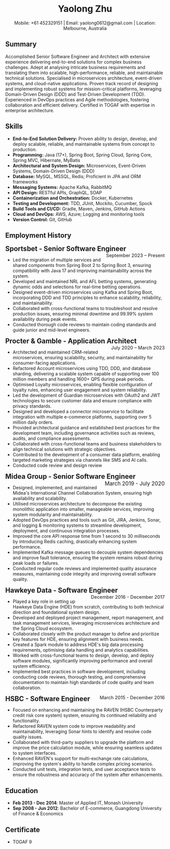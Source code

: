 <div style="text-align: center;">
  <h1>Yaolong Zhu</h1>
  Mobile: +61 452329151 | Email: yaolong0612@gmail.com | Location: Melbourne, Australia
</div>

## Summary
Accomplished Senior Software Engineer and Architect with extensive experience delivering end-to-end solutions for complex business challenges. Adept at analysing intricate business requirements and translating them into scalable, high-performance, reliable, and maintainable technical solutions. Specialised in microservices architecture, event-driven systems, and cloud-native applications. Proven track record of designing and implementing robust systems for mission-critical platforms, leveraging Domain-Driven Design (DDD) and Test-Driven Development (TDD). Experienced in DevOps practices and Agile methodologies, fostering collaboration and efficient delivery. Certified in TOGAF with expertise in enterprise architecture.

## Skills
- **End-to-End Solution Delivery:** Proven ability to design, develop, and deploy scalable, reliable, and maintainable systems from concept to production.
- **Programming:** Java (17+), Spring Boot, Spring Cloud, Spring Core, Spring MVC, Hibernate, MyBatis
- **Architectural and System Design:** Microservices, Event-Driven Systems, Domain-Driven Design (DDD)
- **Database:** MySQL, MSSQL, Redis; Proficient in JPA and ORM frameworks
- **Messaging Systems:** Apache Kafka, RabbitMQ
- **API Design:** RESTful APIs, GraphQL, SOAP
- **Containerization and Orchestration:** Docker, Kubernetes
- **Testing and Development:** TDD, JUnit, Mockito, Cucumber, Spock
- **Build Tools and CI/CD:** Gradle, Maven, Jenkins, GitHub Actions
- **Cloud and DevOps:** AWS, Azure; Logging and monitoring tools
- **Version Control:** Git, GitHub

## Employment History

<div style="font-size: 1.5em;">
  <strong>Sportsbet - Senior Software Engineer</strong>
  <span style="font-size: 0.7em; float:right;">September 2023 – Present</span>
</div>

+ Led the migration of multiple services and shared components from Spring Boot 2 to Spring Boot 3, ensuring compatibility with Java 17 and improving maintainability across the system.
+ Developed and maintained NRL and AFL betting systems, generating dynamic odds and selections for real-time betting operations.
+ Designed event-driven microservices using Kafka and Spring Boot, incorporating DDD and TDD principles to enhance scalability, reliability, and maintainability.
+ Collaborated with cross-functional teams to troubleshoot and resolve production issues, ensuring minimal downtime and 99.99% system availability during peak events.
+ Conducted thorough code reviews to maintain coding standards and guide junior and mid-level engineers.

<div style="font-size: 1.5em;">
  <strong>Procter & Gamble - Application Architect</strong>
  <span style="font-size: 0.7em; float:right;">July 2020 – March 2023</span>
</div>

- Architected and maintained CRM-related microservices, ensuring scalability, security, and maintainability for consumer-facing applications.
- Refactored Account microservices using TDD, DDD, and database sharding, delivering a scalable system capable of supporting over 100 million members and handling 1600+ QPS during peak periods.
- Optimised Loyalty microservices, enabling flexible configuration of loyalty rules, enhancing user engagement and system reliability.
- Led the development of Guardian microservices with OAuth2 and JWT technologies to secure customer data and ensure compliance with privacy standards.
- Designed and developed a connector microservice to facilitate integration with multiple e-commerce platforms, supporting over 5 million daily orders.
- Provided architectural guidance and established best practices for the development team, including governance activities such as reviews, audits, and compliance assessments.
- Collaborated with cross-functional teams and business stakeholders to align technical solutions with strategic objectives.
- Contributed to the development of a consumer data platform, enabling targeted marketing strategies via channels like SMS and AI calls.
- Conducted code review and design review

<div style="font-size: 1.5em;">
  <strong>Midea Group - Senior Software Engineer</strong>
  <span style="font-size: 0.8em; float:right;">March 2019 - July 2020</span>
</div>

- Designed, implemented, and maintained Midea's International Channel Collaboration System, ensuring high availability and scalability.
- Utilised microservices architecture to decompose the existing monolithic application into smaller, manageable services, improving system modularity and maintainability.
- Adopted DevOps practices and tools such as Git, JIRA, Jenkins, Sonar, and logging & monitoring systems to streamline development, deployment, and continuous integration processes.
- Improved the core API response time from 1 second to 30 milliseconds by introducing Redis caching, drastically enhancing system performance.
- Implemented Kafka message queues to decouple system dependencies and improve fault tolerance, ensuring the system remains robust during peak loads or failures.
- Conducted regular code reviews and implemented quality assurance measures, maintaining code integrity and improving overall software quality.

<div style="font-size: 1.5em;">
  <strong>Hawkeye Data - Software Engineer</strong>
  <span style="font-size: 0.7em; float:right;">December 2016 - December 2017</span>
</div>

- Played a key role in setting up Hawkeye Data Engine (HDE) from scratch, contributing to both technical direction and foundational system design.
- Developed and deployed project management, report management, and task management services, leveraging microservices architecture and the Spring Cloud ecosystem.
- Collaborated closely with the product manager to define and prioritize key features for HDE, ensuring alignment with business needs.
- Created a Spark module to address HDE's big data processing requirements, optimising data handling and analytics capabilities.
- Worked with cross-functional teams to design, develop, and deploy software modules, significantly improving performance and overall system efficiency.
- Implemented best practices in software development, including conducting code reviews, thorough testing, and comprehensive documentation to maintain high standards of code quality and team collaboration.

<div style="font-size: 1.5em;">
  <strong>HSBC - Software Engineer</strong>
  <span style="font-size: 0.7em; float:right;">March 2015 - December 2016</span>
</div>

- Focused on enhancing and maintaining the RAVEN (HSBC Counterparty credit risk core system) system, ensuring its continued reliability and functionality.
- Refactored RAVEN system code to improve readability and maintainability, leveraging Sonar hints to identify and resolve code quality issues.
- Collaborated with third-party suppliers to upgrade the platform and improve the price calculation module, while ensuring seamless updates to system interfaces.
- Enhanced RAVEN's support for multi-exchange rate calculations, improving the system's ability to handle complex pricing scenarios.
- Conducted unit tests, integration tests, and user acceptance tests to ensure the robustness and accuracy of the system after enhancements.

## Education
- **Feb 2013 - Dec 2014**: Master of Applied IT, Monash University
- **Sep 2008 - Jun 2012**: Bachelor of E-commerce, Guangdong University of Finance & Economics

## Certificate
- TOGAF 9